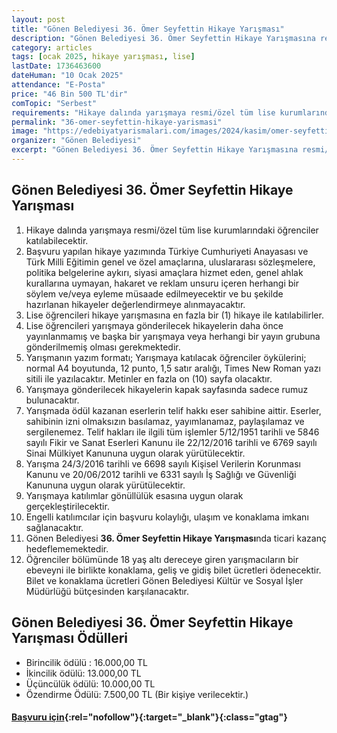 ```yaml
---
layout: post
title: "Gönen Belediyesi 36. Ömer Seyfettin Hikaye Yarışması"
description: "Gönen Belediyesi 36. Ömer Seyfettin Hikaye Yarışmasına resmi/özel tüm lise kurumlarındaki öğrenciler katılabilir"
category: articles
tags: [ocak 2025, hikaye yarışması, lise]
lastDate: 1736463600
dateHuman: "10 Ocak 2025"
attendance: "E-Posta"
price: "46 Bin 500 TL'dir"
comTopic: "Serbest"
requirements: "Hikaye dalında yarışmaya resmi/özel tüm lise kurumlarındaki öğrenciler katılabilecektir"
permalink: "36-omer-seyfettin-hikaye-yarismasi"
image: "https://edebiyatyarismalari.com/images/2024/kasim/omer-seyfettin-hikaye-yarismasi.webp"
organizer: "Gönen Belediyesi"
excerpt: "Gönen Belediyesi 36. Ömer Seyfettin Hikaye Yarışmasına resmi/özel tüm lise kurumlarındaki öğrenciler katılabilir"
---
```


## Gönen Belediyesi 36. Ömer Seyfettin Hikaye Yarışması

1. Hikaye dalında yarışmaya resmi/özel tüm lise kurumlarındaki öğrenciler katılabilecektir.
2. Başvuru yapılan hikaye yazımında Türkiye Cumhuriyeti Anayasası ve Türk Milli Eğitimin genel ve özel amaçlarına, uluslararası sözleşmelere, politika belgelerine aykırı, siyasi amaçlara hizmet eden, genel ahlak kurallarına uymayan, hakaret ve reklam unsuru içeren herhangi bir söylem ve/veya eyleme müsaade edilmeyecektir ve bu şekilde hazırlanan hikayeler değerlendirmeye alınmayacaktır.
3. Lise öğrencileri hikaye yarışmasına en fazla bir (1) hikaye ile katılabilirler.
4. Lise öğrencileri yarışmaya gönderilecek hikayelerin daha önce yayınlanmamış ve başka bir yarışmaya veya herhangi bir yayın grubuna gönderilmemiş olması gerekmektedir.
5. Yarışmanın yazım formatı; Yarışmaya katılacak öğrenciler öykülerini; normal A4 boyutunda, 12 punto, 1,5 satır aralığı, Times New Roman yazı sitili ile yazılacaktır. Metinler en fazla on (10) sayfa olacaktır.
6. Yarışmaya gönderilecek hikayelerin kapak sayfasında sadece rumuz bulunacaktır.
7. Yarışmada ödül kazanan eserlerin telif hakkı eser sahibine aittir. Eserler, sahibinin izni olmaksızın basılamaz, yayımlanamaz, paylaşılamaz ve sergilenemez. Telif hakları ile ilgili tüm işlemler 5/12/1951 tarihli ve 5846 sayılı Fikir ve Sanat Eserleri Kanunu ile 22/12/2016 tarihli ve 6769 sayılı Sinai Mülkiyet Kanununa uygun olarak yürütülecektir.
8. Yarışma 24/3/2016 tarihli ve 6698 sayılı Kişisel Verilerin Korunması Kanunu ve 20/06/2012 tarihli ve 6331 sayılı İş Sağlığı ve Güvenliği Kanununa uygun olarak yürütülecektir.
9. Yarışmaya katılımlar gönüllülük esasına uygun olarak gerçekleştirilecektir.
10. Engelli katılımcılar için başvuru kolaylığı, ulaşım ve konaklama imkanı sağlanacaktır.
11. Gönen Belediyesi **36. Ömer Seyfettin Hikaye Yarışması**nda ticari kazanç hedeflememektedir.
12. Öğrenciler bölümünde 18 yaş altı dereceye giren yarışmacıların bir ebeveyni ile birlikte konaklama, geliş ve gidiş bilet ücretleri ödenecektir. Bilet ve konaklama ücretleri Gönen Belediyesi Kültür ve Sosyal İşler Müdürlüğü bütçesinden karşılanacaktır.

## Gönen Belediyesi 36. Ömer Seyfettin Hikaye Yarışması Ödülleri

- Birincilik ödülü : 16.000,00 TL
- İkincilik ödülü: 13.000,00 TL
- Üçüncülük ödülü: 10.000,00 TL
- Özendirme Ödülü: 7.500,00 TL (Bir kişiye verilecektir.)

#### [Başvuru için](https://omerseyfettin.gen.tr/?ref=edebiyatyarismalari.com){:rel="nofollow"}{:target="_blank"}{:class="gtag"}
